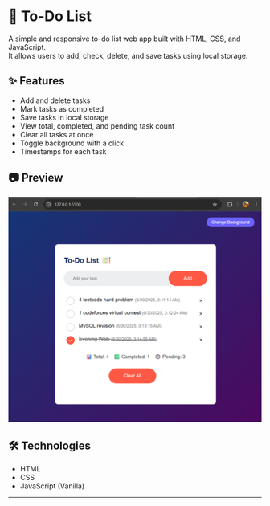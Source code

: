 # 📝 To-Do List

A simple and responsive to-do list web app built with HTML, CSS, and JavaScript.  
It allows users to add, check, delete, and save tasks using local storage.

## ✨ Features

- Add and delete tasks
- Mark tasks as completed
- Save tasks in local storage
- View total, completed, and pending task count
- Clear all tasks at once
- Toggle background with a click
- Timestamps for each task

## 📷 Preview

![Screenshot](./images/demo.png)

## 🛠️ Technologies

- HTML
- CSS
- JavaScript (Vanilla)

---